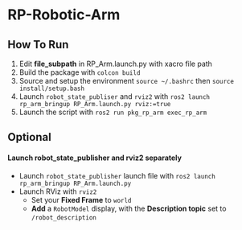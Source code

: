 # RP-Robotic-Arm
## How To Run
1. Edit **file_subpath** in RP_Arm.launch.py with xacro file path
2. Build the package with `colcon build`
3. Source and setup the environment `source ~/.bashrc` then `source install/setup.bash`
4. Launch `robot_state_publiser` and `rviz2` with `ros2 launch rp_arm_bringup RP_Arm.launch.py rviz:=true`
5. Launch the script with `ros2 run pkg_rp_arm exec_rp_arm`
 
## Optional
#### Launch robot_state_publisher and rviz2 separately
- Launch `robot_state_publisher` launch file with `ros2 launch rp_arm_bringup RP_Arm.launch.py`
- Launch RViz with `rviz2`
    - Set your **Fixed Frame** to `world`
	- **Add** a `RobotModel` display, with the **Description topic** set to `/robot_description` 


